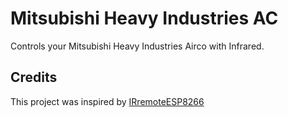 # Mitsubishi Heavy Industries AC

Controls your Mitsubishi Heavy Industries Airco with Infrared.

## Credits
This project was inspired by [IRremoteESP8266](https://github.com/crankyoldgit/IRremoteESP8266/)